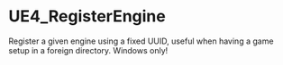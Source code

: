 UE4_RegisterEngine
==================

Register a given engine using a fixed UUID, useful when having a game setup in a foreign directory. Windows only!
